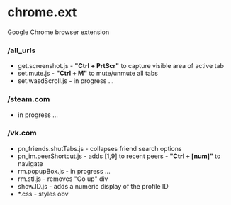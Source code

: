 # chrome.ext
Google Chrome browser extension

### /all_urls
- get.screenshot.js - **"Ctrl + PrtScr"** to capture visible area of active tab
- set.mute.js - **"Ctrl + M"** to mute/unmute all tabs
- set.wasdScroll.js - in progress ...

### /steam.com
- in progress ...

### /vk.com
- pn_friends.shutTabs.js - collapses friend search options
- pn_im.peerShortcut.js - adds [1,9] to recent peers - **"Ctrl + [num]"** to navigate
- rm.popupBox.js - in progress ...
- rm.stl.js - removes "Go up" div
- show.ID.js - adds a numeric display of the profile ID
- *.css - styles obv